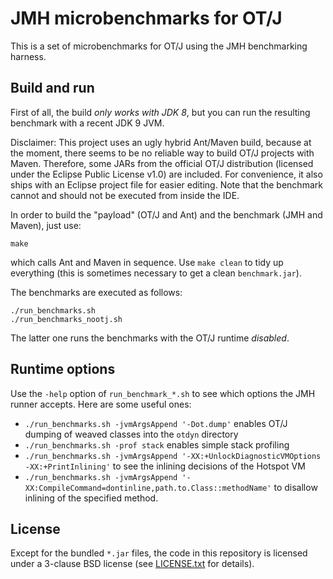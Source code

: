 # JMH microbenchmarks for OT/J 

This is a set of microbenchmarks for OT/J using the JMH benchmarking harness.


## Build and run

First of all, the build *only works with JDK 8*, but you can run the resulting benchmark with a
recent JDK 9 JVM.

Disclaimer: This project uses an ugly hybrid Ant/Maven build, because at the moment, there seems to
be no reliable way to build OT/J projects with Maven. Therefore, some JARs from the official OT/J
distribution (licensed under the Eclipse Public License v1.0) are included. For convenience, it also
ships with an Eclipse project file for easier editing. Note that the benchmark cannot and should
not be executed from inside the IDE.

In order to build the "payload" (OT/J and Ant) and the benchmark (JMH and Maven), just use:

    make

which calls Ant and Maven in sequence. Use `make clean` to tidy up everything (this is sometimes
necessary to get a clean `benchmark.jar`).

The benchmarks are executed as follows:

    ./run_benchmarks.sh
    ./run_benchmarks_nootj.sh

The latter one runs the benchmarks with the OT/J runtime *disabled*.


## Runtime options

Use the `-help` option of `run_benchmark_*.sh` to see which options the JMH runner accepts.
Here are some useful ones:

- `./run_benchmarks.sh -jvmArgsAppend '-Dot.dump'` enables OT/J dumping of weaved classes into
  the `otdyn` directory
- `./run_benchmarks.sh -prof stack` enables simple stack profiling
- `./run_benchmarks.sh -jvmArgsAppend '-XX:+UnlockDiagnosticVMOptions -XX:+PrintInlining'` to see
  the inlining decisions of the Hotspot VM
- `./run_benchmarks.sh -jvmArgsAppend '-XX:CompileCommand=dontinline,path.to.Class::methodName'`
  to disallow inlining of the specified method.


## License

Except for the bundled `*.jar` files, the code in this repository is licensed under a 3-clause BSD
license (see [LICENSE.txt](LICENSE.txt) for details).
